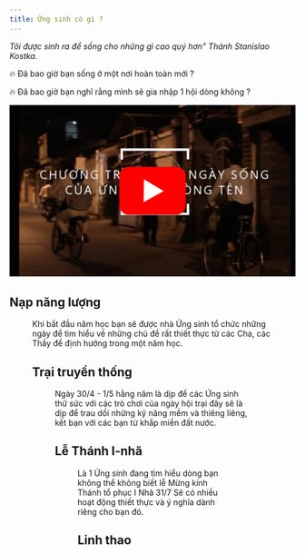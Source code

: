 ```yaml
---
title: Ứng sinh có gì ?
---
```

<script setup>
import nnl from '/images/ungsinh/nnl.jpg?w=900';
import trai from '/images/ungsinh/trai.jpg?w=900';
import inha from '/images/ungsinh/inha.jpg?w=900';
import linhthao from '/images/ungsinh/lt.jpeg?w=900';
</script>

*Tôi được sinh ra để sống cho những gì cao quý hơn" Thánh Stanislao Kostka.*

🔥 Đã bao giờ bạn sống ở một nơi hoàn toàn mới ?

🔥 Đã bao giờ bạn nghĩ rằng mình sẽ gia nhập 1 hội dòng không ?

[![Một ngày sống của Ứng sinh Dòng Tên](images/ungsinh/video.png)](https://youtu.be/89W7P7E6Tbw)

## Nạp năng lượng

<Figure :src="nnl" caption="Nạp năng lượng." />

Khi bắt đầu năm học bạn sẽ được nhà Ứng sinh tổ chức những ngày để tìm hiểu về những chủ đề rất thiết thực từ các Cha, các Thầy để định hướng trong một năm học.

## Trại truyền thống

<Figure :src="trai" caption="Trò chơi trại." />

Ngày 30/4 - 1/5 hằng năm là dịp để các Ứng sinh thử sức với các trò chơi của ngày hội trại đây sẽ là dịp để trau dồi những kỹ năng mềm và thiêng liêng, kết bạn với các bạn từ khắp miền đất nước.

## Lễ Thánh I-nhã

<Figure :src="inha" caption="Văn nghệ Lễ Thánh I-nhã." />

Là 1 Ứng sinh đang tìm hiểu dòng bạn không thể không biết lễ Mừng kính Thánh tổ phục I Nhã 31/7 Sẽ có nhiều hoạt động thiết thực và ý nghĩa dành riêng cho bạn đó.

## Linh thao

<Figure :src="linhthao" caption="Linh thao." />